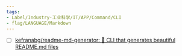 ```yaml
---
tags:
- Label/Industry-工业科学/IT/APP/Command/CLI
- flag/LANGUAGE/Markdown
---
```


- [ ] [kefranabg/readme-md-generator: 📄 CLI that generates beautiful README.md files](https://github.com/kefranabg/readme-md-generator)
